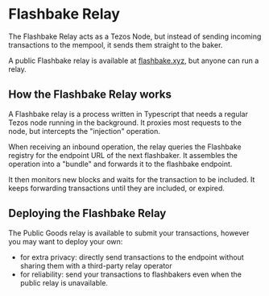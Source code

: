# Flashbake Relay

The Flashbake Relay acts as a Tezos Node, but instead of sending incoming transactions to the mempool, it sends them straight to the baker.

A public Flashbake relay is available at [flashbake.xyz](https://flashbake.xyz), but anyone can run a relay.

## How the Flashbake Relay works

A Flashbake relay is a process written in Typescript that needs a regular Tezos node running in the background. It proxies most requests to the node, but intercepts the "injection" operation.

When receiving an inbound operation, the relay queries the Flashbake registry for the endpoint URL of the next flashbaker. It assembles the operation into a "bundle" and forwards it to the flashbake endpoint.

It then monitors new blocks and waits for the transaction to be included. It keeps forwarding transactions until they are included, or expired.

## Deploying the Flashbake Relay

The Public Goods relay is available to submit your transactions, however you may want to deploy your own:

* for extra privacy: directly send transactions to the endpoint without sharing them with a third-party relay operator
* for reliability: send your transactions to flashbakers even when the public relay is unavailable.

